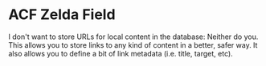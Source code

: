 # ACF Zelda Field

I don't want to store URLs for local content in the database: Neither do you. This allows you to store links to any kind of content in a better, safer way. It also allows you to define a bit of link metadata (i.e. title, target, etc).